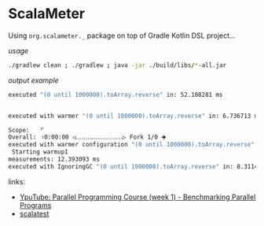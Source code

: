 # ScalaMeter
Using `org.scalameter._` package on top of Gradle Kotlin DSL project...

_usage_

```bash
./gradlew clean ; ./gradlew ; java -jar ./build/libs/*-all.jar
```

_output example_

```bash
executed "(0 until 1000000).toArray.reverse" in: 52.108281 ms


executed with warmer "(0 until 1000000).toArray.reverse" in: 6.736713 ms

Scope:   ⠋
Overall: ⠰0:00:00 ◁․․․․․․․․․․․․․․․․․․․․․․․․▷ Fork 1/0 🡺
executed with warmer configuration "(0 until 1000000).toArray.reverse" in: 12.393093 ms
 Starting warmup1
measurements: 12.393093 ms                                             
executed with IgnoringGC "(0 until 1000000).toArray.reverse" in: 8.311437 ms
```

links:

* [YpuTube: Parallel Programming Course (week 1) - Benchmarking Parallel Programs](https://www.youtube.com/watch?v=AxqeZ-3jSJ4&list=PLOhKADai-veUWo2cEAJ4JfC9Ssaa9Isbl&index=8)
* [scalatest](http://www.scalatest.org/user_guide/writing_your_first_test)
